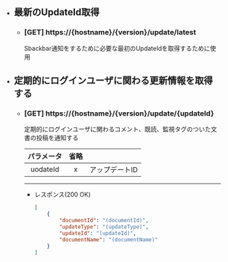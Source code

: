 - ## 最新のUpdateId取得
    - ### [GET] https://{hostname}/{version}/update/latest
       Sbackbar通知をするために必要な最初のUpdateIdを取得するために使用



- ## 定期的にログインユーザに関わる更新情報を取得する
    - ### [GET] https://{hostname}/{version}/update/{updateId}

        定期的にログインユーザに関わるコメント、既読、監視タグのついた文書の投稿を通知する
        
        | パラメータ | 省略 |  |  
        | :---: | :---: | --- |
        | uodateId | x | アップデートID |

        ---
        - レスポンス(200 OK)


            ```json
            [
                {
                    "documentId": "(documentId)",
                    "updateType": "(updateType)",
                    "updateId": "(updateId)",
                    "documentName": "(documentName)"
                }
            ]
            ```